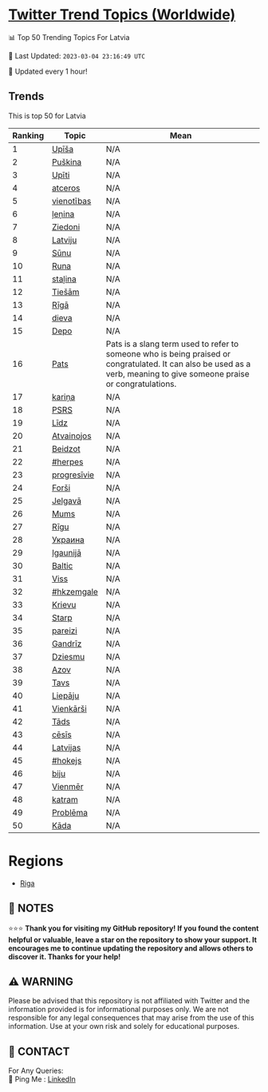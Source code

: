 [Twitter Trend Topics (Worldwide)](https://github.com/ErcinDedeoglu/Twitter-Trend-Topics)
==========


📊 Top 50 Trending Topics For Latvia

📆 Last Updated: `2023-03-04 23:16:49 UTC`

🔧 Updated every 1 hour!


## Trends

This is top 50 for Latvia

| Ranking | Topic | Mean |
| ------- | ------------ | ------------ |
| 1 | [Upīša](http://twitter.com/search?q=Up%c4%ab%c5%a1a) | N/A |
| 2 | [Puškina](http://twitter.com/search?q=Pu%c5%a1kina) | N/A |
| 3 | [Upīti](http://twitter.com/search?q=Up%c4%abti) | N/A |
| 4 | [atceros](http://twitter.com/search?q=atceros) | N/A |
| 5 | [vienotības](http://twitter.com/search?q=vienot%c4%abbas) | N/A |
| 6 | [ļeņina](http://twitter.com/search?q=%c4%bce%c5%86ina) | N/A |
| 7 | [Ziedoni](http://twitter.com/search?q=Ziedoni) | N/A |
| 8 | [Latviju](http://twitter.com/search?q=Latviju) | N/A |
| 9 | [Sūnu](http://twitter.com/search?q=S%c5%abnu) | N/A |
| 10 | [Runa](http://twitter.com/search?q=Runa) | N/A |
| 11 | [staļina](http://twitter.com/search?q=sta%c4%bcina) | N/A |
| 12 | [Tiešām](http://twitter.com/search?q=Tie%c5%a1%c4%81m) | N/A |
| 13 | [Rīgā](http://twitter.com/search?q=R%c4%abg%c4%81) | N/A |
| 14 | [dieva](http://twitter.com/search?q=dieva) | N/A |
| 15 | [Depo](http://twitter.com/search?q=Depo) | N/A |
| 16 | [Pats](http://twitter.com/search?q=Pats) | Pats is a slang term used to refer to someone who is being praised or congratulated. It can also be used as a verb, meaning to give someone praise or congratulations. |
| 17 | [kariņa](http://twitter.com/search?q=kari%c5%86a) | N/A |
| 18 | [PSRS](http://twitter.com/search?q=PSRS) | N/A |
| 19 | [Līdz](http://twitter.com/search?q=L%c4%abdz) | N/A |
| 20 | [Atvainojos](http://twitter.com/search?q=Atvainojos) | N/A |
| 21 | [Beidzot](http://twitter.com/search?q=Beidzot) | N/A |
| 22 | [#herpes](http://twitter.com/search?q=%23herpes) | N/A |
| 23 | [progresīvie](http://twitter.com/search?q=progres%c4%abvie) | N/A |
| 24 | [Forši](http://twitter.com/search?q=For%c5%a1i) | N/A |
| 25 | [Jelgavā](http://twitter.com/search?q=Jelgav%c4%81) | N/A |
| 26 | [Mums](http://twitter.com/search?q=Mums) | N/A |
| 27 | [Rīgu](http://twitter.com/search?q=R%c4%abgu) | N/A |
| 28 | [Украина](http://twitter.com/search?q=%d0%a3%d0%ba%d1%80%d0%b0%d0%b8%d0%bd%d0%b0) | N/A |
| 29 | [Igaunijā](http://twitter.com/search?q=Igaunij%c4%81) | N/A |
| 30 | [Baltic](http://twitter.com/search?q=Baltic) | N/A |
| 31 | [Viss](http://twitter.com/search?q=Viss) | N/A |
| 32 | [#hkzemgale](http://twitter.com/search?q=%23hkzemgale) | N/A |
| 33 | [Krievu](http://twitter.com/search?q=Krievu) | N/A |
| 34 | [Starp](http://twitter.com/search?q=Starp) | N/A |
| 35 | [pareizi](http://twitter.com/search?q=pareizi) | N/A |
| 36 | [Gandrīz](http://twitter.com/search?q=Gandr%c4%abz) | N/A |
| 37 | [Dziesmu](http://twitter.com/search?q=Dziesmu) | N/A |
| 38 | [Azov](http://twitter.com/search?q=Azov) | N/A |
| 39 | [Tavs](http://twitter.com/search?q=Tavs) | N/A |
| 40 | [Liepāju](http://twitter.com/search?q=Liep%c4%81ju) | N/A |
| 41 | [Vienkārši](http://twitter.com/search?q=Vienk%c4%81r%c5%a1i) | N/A |
| 42 | [Tāds](http://twitter.com/search?q=T%c4%81ds) | N/A |
| 43 | [cēsīs](http://twitter.com/search?q=c%c4%93s%c4%abs) | N/A |
| 44 | [Latvijas](http://twitter.com/search?q=Latvijas) | N/A |
| 45 | [#hokejs](http://twitter.com/search?q=%23hokejs) | N/A |
| 46 | [biju](http://twitter.com/search?q=biju) | N/A |
| 47 | [Vienmēr](http://twitter.com/search?q=Vienm%c4%93r) | N/A |
| 48 | [katram](http://twitter.com/search?q=katram) | N/A |
| 49 | [Problēma](http://twitter.com/search?q=Probl%c4%93ma) | N/A |
| 50 | [Kāda](http://twitter.com/search?q=K%c4%81da) | N/A |



# Regions

* [Riga](</Latvia/Riga.md>)



## 📝 NOTES

⭐⭐⭐ **Thank you for visiting my GitHub repository! If you found the content helpful or valuable, leave a star on the repository to show your support. It encourages me to continue updating the repository and allows others to discover it. Thanks for your help!**


## ⚠️ WARNING

Please be advised that this repository is not affiliated with Twitter and the information provided is for informational purposes only. We are not responsible for any legal consequences that may arise from the use of this information. Use at your own risk and solely for educational purposes.


## 📨 CONTACT

 For Any Queries:  
            🏓 Ping Me : [LinkedIn](https://www.linkedin.com/in/ercindedeoglu/)
